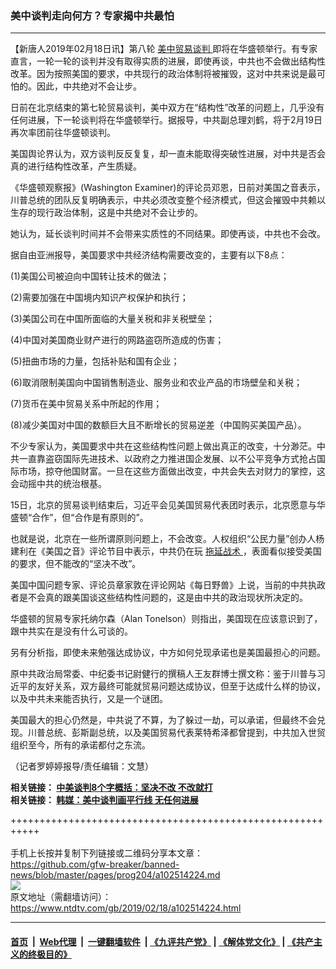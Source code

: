 ### 美中谈判走向何方？专家揭中共最怕
------------------------

<div class="post_content">
 <p>
  【新唐人2019年02月18日讯】第八轮
  <a href="https://www.ntdtv.com/gb/34765.htm">
   美中贸易谈判
  </a>
  即将在华盛顿举行。有专家直言，一轮一轮的谈判并没有取得实质的进展，即使再谈，中共也不会做出结构性改革。因为按照美国的要求，中共现行的政治体制将被摧毁，这对中共来说是最可怕的。因此，中共绝对不会让步。
 </p>
 <p>
  日前在北京结束的第七轮贸易谈判，美中双方在“结构性”改革的问题上，几乎没有任何进展，下一轮谈判将在华盛顿举行。据报导，中共副总理刘鹤，将于2月19日再次率团前往华盛顿谈判。
 </p>
 <p>
  美国舆论界认为，双方谈判反反复复，却一直未能取得突破性进展，对中共是否会真的进行结构性改革，产生质疑。
 </p>
 <p>
  《华盛顿观察报》(Washington Examiner)的评论员邓恩，日前对美国之音表示，川普总统的团队反复明确表示，中共必须改变整个经济模式，但这会摧毁中共赖以生存的现行政治体制，这是中共绝对不会让步的。
 </p>
 <p>
  她认为，延长谈判时间并不会带来实质性的不同结果。即使再谈，中共也不会改。
 </p>
 <p>
  据自由亚洲报导，美国要求中共经济结构需要改变的，主要有以下8点：
 </p>
 <p>
  (1)美国公司被迫向中国转让技术的做法；
 </p>
 <p>
  (2)需要加强在中国境内知识产权保护和执行；
 </p>
 <p>
  (3)美国公司在中国所面临的大量关税和非关税壁垒；
 </p>
 <p>
  (4)中国对美国商业财产进行的网路盗窃所造成的伤害；
 </p>
 <p>
  (5)扭曲市场的力量，包括补贴和国有企业；
 </p>
 <p>
  (6)取消限制美国向中国销售制造业、服务业和农业产品的市场壁垒和关税；
 </p>
 <p>
  (7)货币在美中贸易关系中所起的作用；
 </p>
 <p>
  (8)减少美国对中国的数额巨大且不断增长的贸易逆差（中国购买美国产品）。
 </p>
 <p>
  不少专家认为，美国要求中共在这些结构性问题上做出真正的改变，十分渺茫。中共一直靠盗窃国际先进技术、以政府之力推进国企发展、以不公平竞争方式抢占国际市场，掠夺他国财富。一旦在这些方面做出改变，中共会失去对财力的掌控，这会动摇中共的统治根基。
 </p>
 <p>
  15日，北京的贸易谈判结束后，习近平会见美国贸易代表团时表示，北京愿意与华盛顿“合作”，但“合作是有原则的”。
 </p>
 <p>
  也就是说，北京在一些所谓原则问题上，不会改变。人权组织“公民力量”创办人杨建利在《美国之音》评论节目中表示，中共仍在玩
  <a href="https://www.ntdtv.com/gb/拖延战术.htm">
   拖延战术
  </a>
  ，表面看似接受美国的要求，但不能改的“坚决不改”。
 </p>
 <p>
  美国中国问题专家、评论员章家敦在评论网站《每日野兽》上说，当前的中共执政者是不会真的跟美国谈这些结构性问题的，这是由中共的政治现状所决定的。
 </p>
 <p>
  华盛顿的贸易专家托纳尔森（Alan Tonelson）则指出，美国现在应该意识到了，跟中共实在是没有什么可谈的。
 </p>
 <p>
  另有分析指，即使未来勉强达成协议，中方如何兑现承诺也是美国最担心的问题。
 </p>
 <p>
  原中共政治局常委、中纪委书记尉健行的撰稿人王友群博士撰文称：鉴于川普与习近平的友好关系，双方最终可能就贸易问题达成协议，但至于达成什么样的协议，以及中共未来能否执行，又是一个谜团。
 </p>
 <p>
  美国最大的担心仍然是，中共说了不算，为了躲过一劫，可以承诺，但最终不会兑现。川普总统、彭斯副总统，以及美国贸易代表莱特希泽都曾提到，中共加入世贸组织至今，所有的承诺都付之东流。
 </p>
 <p>
  （记者罗婷婷报导/责任编辑：文慧）
 </p>
 <p>
  <strong>
   相关链接：
   <a href="https://www.ntdtv.com/b5/2019/02/16/a102513260.html">
    中美谈判8个字概括：坚决不改 不改就打
   </a>
  </strong>
  <br>
   <strong>
    相关链接：
    <a href="https://www.ntdtv.com/b5/2019/02/15/a102512337.html">
     韩媒：美中谈判画平行线 无任何进展
    </a>
   </strong>
  </br>
 </p>
 <div class="single_ad">
 </div>
</div>

+++++++++++++++++++++++++++++++++++++++++++++++++++++++++++<br/><br/>
手机上长按并复制下列链接或二维码分享本文章：<br/>
https://github.com/gfw-breaker/banned-news/blob/master/pages/prog204/a102514224.md <br/>
<a href='https://github.com/gfw-breaker/banned-news/blob/master/pages/prog204/a102514224.md'><img src='https://github.com/gfw-breaker/banned-news/blob/master/pages/prog204/a102514224.md.png'/></a> <br/>
原文地址（需翻墙访问）：https://www.ntdtv.com/gb/2019/02/18/a102514224.html


------------------------
#### [首页](https://github.com/gfw-breaker/banned-news/blob/master/README.md) &nbsp;|&nbsp; [Web代理](https://github.com/labour-camp/helloworld) &nbsp;|&nbsp; [一键翻墙软件](https://github.com/gfw-breaker/nogfw/blob/master/README.md) &nbsp;| [《九评共产党》](https://github.com/gfw-breaker/9ping.md/blob/master/README.md#九评之一评共产党是什么) | [《解体党文化》](https://github.com/gfw-breaker/jtdwh.md/blob/master/README.md) | [《共产主义的终极目的》](https://github.com/gfw-breaker/gczydzjmd.md/blob/master/README.md)

